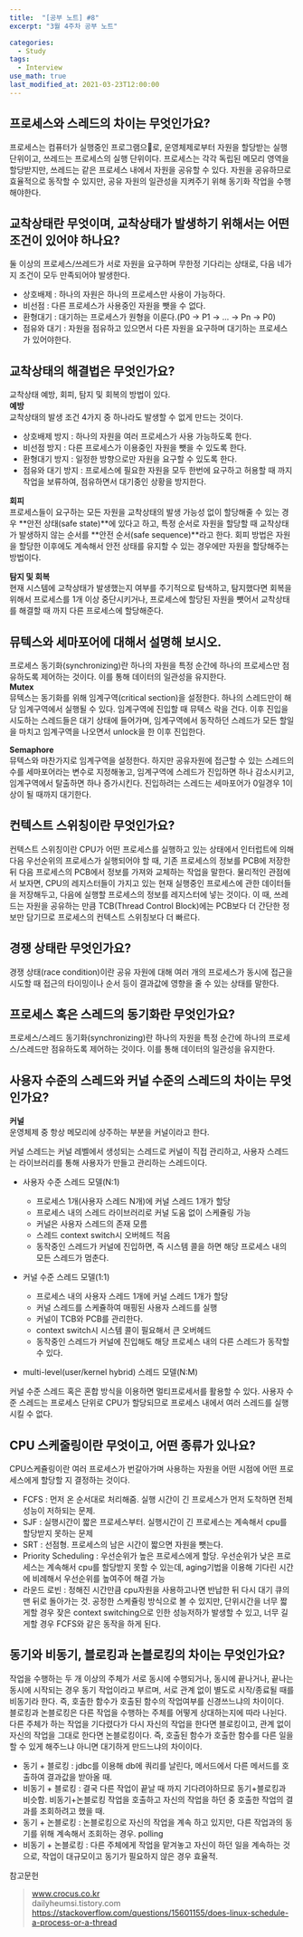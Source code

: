 ```yaml
---
title:  "[공부 노트] #8"
excerpt: "3월 4주차 공부 노트"

categories:
  - Study
tags:
  - Interview
use_math: true
last_modified_at: 2021-03-23T12:00:00
---
```


## 프로세스와 스레드의 차이는 무엇인가요?
프로세스는 컴퓨터가 실행중인 프로그램으로, 운영체제로부터 자원을 할당받는 실행 단위이고, 쓰레드는 프로세스의 실행 단위이다. 프로세스는 각각 독립된 메모리 영역을 할당받지만, 쓰레드는 같은 프로세스 내에서 자원을 공유할 수 있다. 자원을 공유하므로 효율적으로 동작할 수 있지만, 공유 자원의 일관성을 지켜주기 위해 동기화 작업을 수행해야한다.  
  
## 교착상태란 무엇이며, 교착상태가 발생하기 위해서는 어떤 조건이 있어야 하나요?
둘 이상의 프로세스/쓰레드가 서로 자원을 요구하며 무한정 기다리는 상태로, 다음 네가지 조건이 모두 만족되어야 발생한다.

- 상호배제 : 하나의 자원은 하나의 프로세스만 사용이 가능하다.
- 비선점 : 다른 프로세스가 사용중인 자원을 뺏을 수 없다.
- 환형대기 : 대기하는 프로세스가 원형을 이룬다.(P0 -> P1 -> ... -> Pn -> P0)
- 점유와 대기 : 자원을 점유하고 있으면서 다른 자원을 요구하며 대기하는 프로세스가 있어야한다.
  
  
## 교착상태의 해결법은 무엇인가요?
교착상태 예방, 회피, 탐지 및 회복의 방법이 있다.  
**예방**  
교착상태의 발생 조건 4가지 중 하나라도 발생할 수 없게 만드는 것이다.

- 상호배제 방지 : 하나의 자원을 여러 프로세스가 사용 가능하도록 한다.
- 비선점 방지 : 다른 프로세스가 이용중인 자원을 뺏을 수 있도록 한다.
- 환형대기 방지 : 일정한 방향으로만 자원을 요구할 수 있도록 한다.
- 점유와 대기 방지 : 프로세스에 필요한 자원을 모두 한번에 요구하고 허용할 때 까지 작업을 보류하여, 점유하면서 대기중인 상황을 방지한다.

**회피**  
프로세스들이 요구하는 모든 자원을 교착상태의 발생 가능성 없이 할당해줄 수 있는 경우 **안전 상태(safe state)**에 있다고 하고, 특정 순서로 자원을 할당할 때 교착상태가 발생하지 않는 순서를 **안전 순서(safe sequence)**라고 한다. 회피 방법은 자원을 할당한 이후에도 계속해서 안전 상태를 유지할 수 있는 경우에만 자원을 할당해주는 방법이다.

**탐지 및 회복**  
현재 시스템에 교착상태가 발생했는지 여부를 주기적으로 탐색하고, 탐지했다면 회복을 위해서 프로세스를 1개 이상 중단시키거나, 프로세스에 할당된 자원을 뺏어서 교착상태를 해결할 때 까지 다른 프로세스에 할당해준다.
  
  
## 뮤텍스와 세마포어에 대해서 설명해 보시오.
프로세스 동기화(synchronizing)란 하나의 자원을 특정 순간에 하나의 프로세스만 점유하도록 제어하는 것이다. 이를 통해 데이터의 일관성을 유지한다.  
**Mutex**  
뮤텍스는 동기화를 위해 임계구역(critical section)을 설정한다. 하나의 스레드만이 해당 임계구역에서 실행될 수 있다. 임계구역에 진입할 때 뮤텍스 락을 건다. 이후 진입을 시도하는 스레드들은 대기 상태에 들어가며, 임계구역에서 동작하던 스레드가 모든 할일을 마치고 임계구역을 나오면서 unlock을 한 이후 진입한다.  
  
**Semaphore**  
뮤텍스와 마찬가지로 임계구역을 설정한다. 하지만 공유자원에 접근할 수 있는 스레드의 수를 세마포어라는 변수로 지정해놓고, 임계구역에 스레드가 진입하면 하나 감소시키고, 임계구역에서 탈출하면 하나 증가시킨다. 진입하려는 스레드는 세마포어가 0일경우 1이상이 될 때까지 대기한다.
  
  
## 컨텍스트 스위칭이란 무엇인가요?
컨텍스트 스위칭이란 CPU가 어떤 프로세스를 실행하고 있는 상태에서 인터럽트에 의해 다음 우선순위의 프로세스가 실행되어야 할 때, 기존 프로세스의 정보를 PCB에 저장한 뒤 다음 프로세스의 PCB에서 정보를 가져와 교체하는 작업을 말한다. 물리적인 관점에서 보자면, CPU의 레지스터들이 가지고 있는 현재 실행중인 프로세스에 관한 데이터들을 저장해두고, 다음에 실행할 프로세스의 정보를 레지스터에 넣는 것이다. 이 때, 쓰레드는 자원을 공유하는 만큼 TCB(Thread Control Block)에는 PCB보다 더 간단한 정보만 담기므로 프로세스의 컨텍스트 스위칭보다 더 빠르다.
  
  
## 경쟁 상태란 무엇인가요?
경쟁 상태(race condition)이란 공유 자원에 대해 여러 개의 프로세스가 동시에 접근을 시도할 때 접근의 타이밍이나 순서 등이 결과값에 영향을 줄 수 있는 상태를 말한다.
  
  
## 프로세스 혹은 스레드의 동기화란 무엇인가요?
프로세스/스레드 동기화(synchronizing)란 하나의 자원을 특정 순간에 하나의 프로세스/스레드만 점유하도록 제어하는 것이다. 이를 통해 데이터의 일관성을 유지한다.
  
  
## 사용자 수준의 스레드와 커널 수준의 스레드의 차이는 무엇인가요?
**커널**  
운영체제 중 항상 메모리에 상주하는 부분을 커널이라고 한다.  
  
커널 스레드는 커널 레벨에서 생성되는 스레드로 커널이 직접 관리하고, 사용자 스레드는 라이브러리를 통해 사용자가 만들고 관리하는 스레드이다.

- 사용자 수준 스레드 모델(N:1)
  - 프로세스 1개(사용자 스레드 N개)에 커널 스레드 1개가 할당
  - 프로세스 내의 스레드 라이브러리로 커널 도움 없이 스케쥴링 가능
  - 커널은 사용자 스레드의 존재 모름
  - 스레드 context switch시 오버헤드 적음
  - 동작중인 스레드가 커널에 진입하면, 즉 시스템 콜을 하면 해당 프로세스 내의 모든 스레드가 멈춘다.

- 커널 수준 스레드 모델(1:1)
  - 프로세스 내의 사용자 스레드 1개에 커널 스레드 1개가 할당
  - 커널 스레드를 스케쥴하여 매핑된 사용자 스레드를 실행
  - 커널이 TCB와 PCB를 관리한다.
  - context switch시 시스템 콜이 필요해서 큰 오버헤드
  - 동작중인 스레드가 커널에 진입해도 해당 프로세스 내의 다른 스레드가 동작할 수 있다.

- multi-level(user/kernel hybrid) 스레드 모델(N:M)

커널 수준 스레드 혹은 혼합 방식을 이용하면 멀티프로세서를 활용할 수 있다. 사용자 수준 스레드는 프로세스 단위로 CPU가 할당되므로 프로세스 내에서 여러 스레드를 실행시킬 수 없다.
  
  
## CPU 스케줄링이란 무엇이고, 어떤 종류가 있나요?
CPU스케쥴링이란 여러 프로세스가 번갈아가며 사용하는 자원을 어떤 시점에 어떤 프로세스에게 할당할 지 결정하는 것이다.

- FCFS : 먼저 온 순서대로 처리해줌. 실행 시간이 긴 프로세스가 먼저 도착하면 전체 성능이 저하되는 문제.
- SJF : 실행시간이 짧은 프로세스부터. 실행시간이 긴 프로세스는 계속해서 cpu를 할당받지 못하는 문제
- SRT : 선점형. 프로세스의 남은 시간이 짧으면 자원을 뺏는다.
- Priority Scheduling : 우선순위가 높은 프로세스에게 할당. 우선순위가 낮은 프로세스는 계속해서 cpu를 할당받지 못할 수 있는데, aging기법을 이용해 기다린 시간에 비례해서 우선순위를 높여주어 해결 가능
- 라운드 로빈 : 정해진 시간만큼 cpu자원을 사용하고나면 반납한 뒤 다시 대기 큐의 맨 뒤로 돌아가는 것. 공정한 스케쥴링 방식으로 볼 수 있지만, 단위시간을 너무 짧게할 경우 잦은 context switching으로 인한 성능저하가 발생할 수 있고, 너무 길게할 경우 FCFS와 같은 동작을 하게 된다.

## 동기와 비동기, 블로킹과 논블로킹의 차이는 무엇인가요?
작업을 수행하는 두 개 이상의 주체가 서로 동시에 수행되거나, 동시에 끝나거나, 끝나는 동시에 시작되는 경우 동기 작업이라고 부르며, 서로 관계 없이 별도로 시작/종료될 때를 비동기라 한다. 즉, 호출한 함수가 호출된 함수의 작업여부를 신경쓰느냐의 차이이다.  
블로킹과 논블로킹은 다른 작업을 수행하는 주체를 어떻게 상대하는지에 따라 나뉜다. 다른 주체가 하는 작업을 기다렸다가 다시 자신의 작업을 한다면 블로킹이고, 관계 없이 자신의 작업을 그대로 한다면 논블로킹이다. 즉, 호출된 함수가 호출한 함수를 다른 일을 할 수 있게 해주느냐 아니면 대기하게 만드느냐의 차이이다.  

- 동기 + 블로킹 : jdbc를 이용해 db에 쿼리를 날린다, 메서드에서 다른 메서드를 호출하여 결과값을 받아올 때.
- 비동기 + 블로킹 : 결국 다른 작업이 끝날 때 까지 기다려야하므로 동기+블로킹과 비슷함. 비동기+논블로킹 작업을 호출하고 자신의 작업을 하던 중 호출한 작업의 결과를 조회하려고 했을 때.
- 동기 + 논블로킹 : 논블로킹으로 자신의 작업을 계속 하고 있지만, 다른 작업과의 동기를 위해 계속해서 조회하는 경우. polling
- 비동기 + 논블로킹 : 다른 주체에게 작업을 맡겨놓고 자신이 하던 일을 계속하는 것으로, 작업이 대규모이고 동기가 필요하지 않은 경우 효율적.


참고문헌
> www.crocus.co.kr  
dailyheumsi.tistory.com  
https://stackoverflow.com/questions/15601155/does-linux-schedule-a-process-or-a-thread 